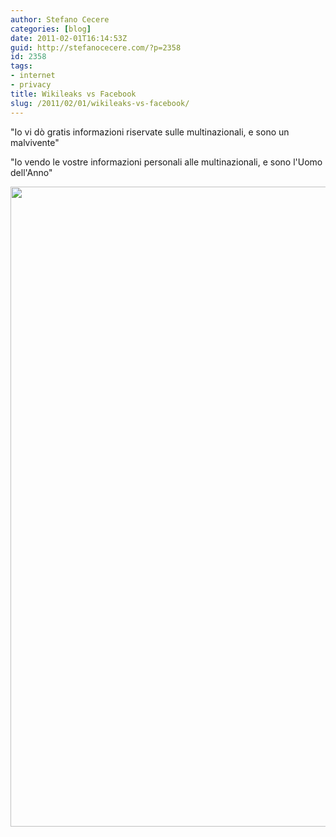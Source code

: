 ```yaml
---
author: Stefano Cecere
categories: [blog]
date: 2011-02-01T16:14:53Z
guid: http://stefanocecere.com/?p=2358
id: 2358
tags:
- internet
- privacy
title: Wikileaks vs Facebook
slug: /2011/02/01/wikileaks-vs-facebook/
---
```


"Io vi dò gratis informazioni riservate sulle multinazionali, e sono un malvivente"
  
"Io vendo le vostre informazioni personali alle multinazionali, e sono l'Uomo dell'Anno"

<img src="http://stefanocecere.com/wp-content/uploads/sites/3/2011/02/wikileaks-facebook-591x1024.jpg" alt="" title="wikileaks-facebook" width="591" height="1024" class="alignnone size-large wp-image-2360" srcset="http://stefanocecere.com/wp-content/uploads/sites/3/2011/02/wikileaks-facebook-591x1024.jpg 591w, http://stefanocecere.com/wp-content/uploads/sites/3/2011/02/wikileaks-facebook-173x300.jpg 173w, http://stefanocecere.com/wp-content/uploads/sites/3/2011/02/wikileaks-facebook.jpg 800w" sizes="(max-width: 591px) 100vw, 591px" />